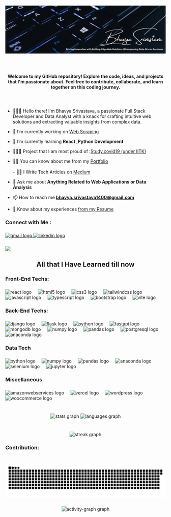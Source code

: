<p align="center">
  <img src="https://github.com/N-epiphany/N-epiphany/blob/main/Cover.png" alt="Welcome Image" width="100%" height="15%">
</p>

###

<br clear="both">

<h4 align="center">Welcome to my GitHub repository! Explore the code, ideas, and projects that I'm passionate about. Feel free to contribute, collaborate, and learn together on this coding journey.</h4>

<br clear="both">

###

- 👩🏻‍💻 Hello there! I'm Bhavya Srivastava, a passionate Full Stack Developer and Data Analyst with a knack for crafting intuitive web solutions and extracting valuable insights from complex data.

- 🔭 I’m currently working on [Web Scraping](https://github.com/N-epiphany/Senior-Living-Projects-Web-Scraper)

- 🌱 I’m currently learning **React ,Python Development**

- 👩🏻‍💻 Project that I am most proud of :[Study.covid19 (under IITK)](https://studycovid19.in/)

- 👨‍💻 You can know about me from my [Portfolio](https://n-epiphany.github.io/EpiphanyPortfolio/)<br><br>- ✍🏻 I Write Tech Articles on [Medium](https://medium.com/@bs.epiphany14)

- 💬 Ask me about **Anything Related to Web Applications or Data Analysis**

- 📫 How to reach me **bhavya.srivastava1400@gmail.com**

- 📄 Know about my experiences [from my Resume](https://drive.google.com/file/d/1RM976mVhiAB13d8aO8esh_XlwvsnTA3S/view?usp=drive_link)

###

<h3 align="left">Connect with Me :</h3>

###

<div align="left">
  <a href="bhavya.srivastava1400@gmail.com" target="_blank">
    <img src="https://raw.githubusercontent.com/maurodesouza/profile-readme-generator/master/src/assets/icons/social/gmail/default.svg" width="47" height="35" alt="gmail logo"  />
  </a>
  <a href="https://www.linkedin.com/in/nepiphany/" target="_blank">
    <img src="https://raw.githubusercontent.com/maurodesouza/profile-readme-generator/master/src/assets/icons/social/linkedin/default.svg" width="47" height="35" alt="linkedin logo"  />
  </a>
</div>

###

<img align="center" height="200" src="https://media.giphy.com/media/L1R1tvI9svkIWwpVYr/giphy.gif"  />
<h2 align="center"> All that I Have Learned till now</h2>

<h3 align="left">Front-End Techs:</h3>

###

<div align="left">
  <img src="https://cdn.jsdelivr.net/gh/devicons/devicon/icons/react/react-original.svg" height="40" alt="react logo"  />
  <img width="12" />
  <img src="https://cdn.simpleicons.org/html5/E34F26" height="40" alt="html5 logo"  />
  <img width="12" />
  <img src="https://cdn.jsdelivr.net/gh/devicons/devicon/icons/css3/css3-original.svg" height="40" alt="css3 logo"  />
  <img width="12" />
  <img src="https://cdn.jsdelivr.net/gh/devicons/devicon/icons/tailwindcss/tailwindcss-original-wordmark.svg" height="40" alt="tailwindcss logo"  />
  <img width="12" />
  <img src="https://cdn.simpleicons.org/javascript/F7DF1E" height="40" alt="javascript logo"  />
  <img width="12" />
  <img src="https://cdn.simpleicons.org/typescript/3178C6" height="40" alt="typescript logo"  />
  <img width="12" />
  <img src="https://cdn.simpleicons.org/bootstrap/7952B3" height="40" alt="bootstrap logo"  />
  <img width="12" />
  <img src="https://skillicons.dev/icons?i=vite" height="40" alt="vite logo"  />
</div>

###

<h3 align="left">Back-End Techs:</h3>

###

<div align="left">
  <img src="https://skillicons.dev/icons?i=django" height="40" alt="django logo"  />
  <img width="12" />
  <img src="https://skillicons.dev/icons?i=flask" height="40" alt="flask logo"  />
  <img width="12" />
  <img src="https://cdn.jsdelivr.net/gh/devicons/devicon/icons/python/python-original.svg" height="40" alt="python logo"  />
  <img width="12" />
  <img src="https://cdn.jsdelivr.net/gh/devicons/devicon/icons/fastapi/fastapi-original.svg" height="40" alt="fastapi logo"  />
  <img width="12" />
  <img src="https://cdn.jsdelivr.net/gh/devicons/devicon/icons/mongodb/mongodb-original.svg" height="40" alt="mongodb logo"  />
  <img width="12" />
  <img src="https://cdn.jsdelivr.net/gh/devicons/devicon/icons/numpy/numpy-original.svg" height="40" alt="numpy logo"  />
  <img width="12" />
  <img src="https://cdn.jsdelivr.net/gh/devicons/devicon/icons/pandas/pandas-original.svg" height="40" alt="pandas logo"  />
  <img width="12" />
  <img src="https://cdn.jsdelivr.net/gh/devicons/devicon/icons/postgresql/postgresql-original.svg" height="40" alt="postgresql logo"  />
  <img width="12" />
  <img src="https://cdn.simpleicons.org/anaconda/44A833" height="40" alt="anaconda logo"  />
</div>

###

<h3 align="left">Data Tech</h3>

###

<div align="left">
  <img src="https://cdn.jsdelivr.net/gh/devicons/devicon/icons/python/python-original.svg" height="40" alt="python logo"  />
  <img width="12" />
  <img src="https://cdn.jsdelivr.net/gh/devicons/devicon/icons/numpy/numpy-original.svg" height="40" alt="numpy logo"  />
  <img width="12" />
  <img src="https://cdn.jsdelivr.net/gh/devicons/devicon/icons/pandas/pandas-original.svg" height="40" alt="pandas logo"  />
  <img width="12" />
  <img src="https://cdn.simpleicons.org/anaconda/44A833" height="40" alt="anaconda logo"  />
  <img width="12" />
  <img src="https://cdn.simpleicons.org/selenium/43B02A" height="40" alt="selenium logo"  />
  <img width="12" />
  <img src="https://cdn.jsdelivr.net/gh/devicons/devicon/icons/jupyter/jupyter-original.svg" height="40" alt="jupyter logo"  />
</div>

###

<h3 align="left">Miscellaneous</h3>

###

<div align="left">
  <img src="https://skillicons.dev/icons?i=aws" height="40" alt="amazonwebservices logo"  />
  <img width="12" />
  <img src="https://img.shields.io/badge/Vercel-000000?logo=vercel&logoColor=white&style=for-the-badge" height="40" alt="vercel logo"  />
  <img width="12" />
  <img src="https://skillicons.dev/icons?i=wordpress" height="40" alt="wordpress logo"  />
  <img width="12" />
  <img src="https://cdn.jsdelivr.net/gh/devicons/devicon/icons/woocommerce/woocommerce-original.svg" height="40" alt="woocommerce logo"  />
</div>

###

<br clear="both">

<div align="center">
  <img src="https://github-readme-stats.vercel.app/api?username=N-epiphany&hide_title=false&hide_rank=true&show_icons=true&include_all_commits=true&count_private=true&disable_animations=false&theme=gotham&locale=en&hide_border=true&custom_title=Github%20Stats%20:%20" height="150" alt="stats graph"  />
  <img src="https://github-readme-stats.vercel.app/api/top-langs?username=N-epiphany&locale=en&hide_title=false&layout=compact&card_width=320&langs_count=8&theme=gotham&hide_border=true" height="150" alt="languages graph"  />
</div>

###

<br clear="both">

<div align="center">
  <img src="https://streak-stats.demolab.com?user=N-epiphany&locale=en&mode=daily&theme=gotham&hide_border=true&border_radius=5" height="150" alt="streak graph"  />
</div>

###

<h3 align="left">Contribution:</h3>

###

<br clear="both">

<img src="https://raw.githubusercontent.com/N-epiphany/N-epiphany/output/snake.svg" alt="Snake animation" />

###

<div align="center">
  <img src="https://github-readme-activity-graph.vercel.app/graph?username=N-epiphany&radius=16&theme=gotham&area=true&order=5" height="300" alt="activity-graph graph"  />
</div>
